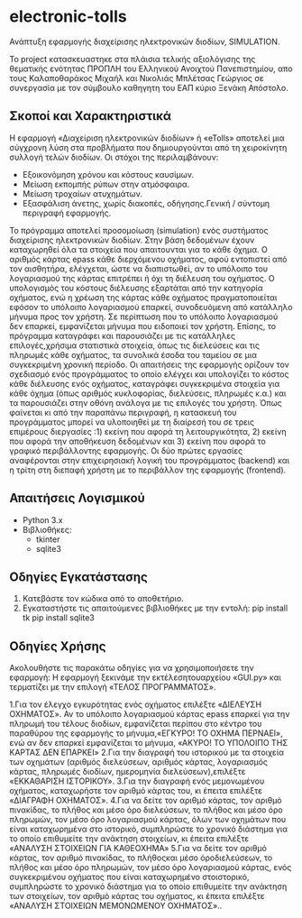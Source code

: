 # electronic-tolls 
Ανάπτυξη εφαρμογής διαχείρισης ηλεκτρονικών διοδίων, SIMULATION.

To project κατασκευαστηκε στα πλάισια τελικής αξιολόγισης της θεματικής ενότητας ΠΡΟΠΛΗ του Ελληνικού Ανοιχτού Πανεπιστημίου, απο τους Καλαποθαράκος Μιχαήλ και Νικολιάς Μπλέτσας Γεώργιος  σε συνεργασία με τον σύμβουλο καθηγητη του ΕΑΠ κύριο Ξενάκη Απόστολο.

## Σκοποί και Χαρακτηριστικά

Η εφαρμογή «Διαχείριση ηλεκτρονικών διοδίων» ή «eTolls» αποτελεί μια σύγχρονη λύση στα προβλήματα που δημιουργούνται από τη χειροκίνητη συλλογή τελών διοδίων. Οι στόχοι της περιλαμβάνουν:

- Εξοικονόμηση χρόνου και κόστους καυσίμων.
- Μείωση εκπομπής ρύπων στην ατμόσφαιρα.
- Μείωση τροχαίων ατυχημάτων.
- Εξασφάλιση άνετης, χωρίς διακοπές, οδήγησης.Γενική / σύντομη περιγραφή εφαρμογής. 

Το  πρόγραμμα αποτελεί  προσομοίωση (simulation)  ενός  συστήματος  διαχείρισης  ηλεκτρονικών διοδίων. Στην βάση δεδομένων έχουν καταχωρηθεί όλα τα στοιχεία που απαιτουνται για το κάθε όχημα. Ο αριθμός κάρτας epass κάθε διερχόμενου οχήματος, αφού εντοπιστεί από τον αισθητήρα, ελέγχεται, ώστε να διαπιστωθεί, αν το υπόλοιπο του λογαριασμού της κάρτας επιτρέπει ή όχι τη διέλευση του οχήματος. Ο υπολογισμός του κόστους διέλευσης εξαρτάται από την κατηγορία οχήματος, ενώ η χρέωση της κάρτας κάθε οχήματος πραγματοποιείται εφόσον το υπόλοιπο λογαριασμού επαρκεί, συνοδευόμενη από κατάλληλο μήνυμα προς τον χρήστη. Σε περίπτωση που το υπόλοιπο λογαριασμού δεν επαρκεί, εμφανίζεται μήνυμα που ειδοποιεί τον χρήστη.
Επίσης, το πρόγραμμα καταγράφει και παρουσιάζει με τις κατάλληλες επιλογές,χρήσιμα στατιστικά στοιχεία, όπως τις διελεύσεις και τις πληρωμές κάθε οχήματος, τα συνολικά έσοδα του ταμείου σε μια συγκεκριμένη χρονική περίοδο. 
Οι απαιτήσεις της εφαρμογής ορίζουν τον σχεδιασμό ενός προγράμματος το οποίο ελέγχει και υπολογίζει το κόστος κάθε διέλευσης ενός οχήματος, καταγράφει συγκεκριμένα στοιχεία για κάθε όχημα (όπως αριθμός κυκλοφορίας, διελεύσεις, πληρωμές κ.α.) και τα παρουσιάζει στην οθόνη ανάλογα με τις επιλογές του χρήστη. Όπως φαίνεται κι από την παραπάνω περιγραφή, η κατασκευή του προγράμματος μπορεί να υλοποιηθεί με τη διαίρεσή του σε τρεις επιμέρους διεργασίες :1) εκείνη που αφορά τη λειτουργικότητα, 2) εκείνη που αφορά την αποθήκευση δεδομένων και 3) εκείνη που αφορά το γραφικό περιβάλλοντης εφαρμογής. Οι  δύο  πρώτες  εργασίες  αναφέρονται  στην  επιχειρησιακή  λογική  του προγράμματος (backend) και η τρίτη στη διεπαφή χρήστη με το περιβάλλον της εφαρμογής (frontend).  


## Απαιτήσεις Λογισμικού

- Python 3.x
- Βιβλιοθήκες:
  - tkinter
  - sqlite3


## Οδηγίες Εγκατάστασης

1. Κατεβάστε τον κώδικα από το αποθετήριο.
2. Εγκαταστήστε τις απαιτούμενες βιβλιοθήκες με την εντολή:
pip install tk
pip install sqlite3



## Οδηγίες Χρήσης

Ακολουθήστε τις παρακάτω οδηγίες για να χρησιμοποιήσετε την εφαρμογή:
Η εφαρμογή ξεκινάμε την εκτέλεσητουαρχείου «GUI.py» και τερματίζει με την επιλογή «ΤΕΛΟΣ ΠΡΟΓΡΑΜΜΑΤΟΣ».

1.Για τον έλεγχο εγκυρότητας ενός οχήματος επιλέξτε «ΔΙΕΛΕΥΣΗ ΟΧΗΜΑΤΟΣ». Αν το υπόλοιπο λογαριασμού κάρτας epass επαρκεί για την πληρωμή του τέλους διοδίων, εμφανίζεται περίπου  στο  κέντρο του παραθύρου της εφαρμογής το  μήνυμα,«ΕΓΚΥΡΟ! ΤΟ ΟΧΗΜΑ ΠΕΡΝΑΕΙ», ενώ αν δεν επαρκεί εμφανίζεται το μήνυμα, «ΑΚΥΡΟ! ΤΟ ΥΠΟΛΟΙΠΟ ΤΗΣ ΚΑΡΤΑΣ ΔΕΝ ΕΠΑΡΚΕΙ»
2.Για  την  διαγραφή  του ιστορικού  με  τα  στοιχεία  των  οχημάτων  (αριθμός διελεύσεων, αριθμός κάρτας, λογαριασμός κάρτας, πληρωμές διοδίων, ημερομηνία διελεύσεων),επιλέξτε «ΕΚΚΑΘΑΡΙΣΗ ΙΣΤΟΡΙΚΟΥ».
3.Για την διαγραφή ενός μεμονωμένου οχήματος, καταχωρήστε τον αριθμό κάρτας του, κι έπειτα επιλέξτε «ΔΙΑΓΡΑΦΗ ΟΧΗΜΑΤΟΣ».
4.Για να δείτε τον αριθμό κάρτας, τον αριθμό πινακίδας, το πλήθος και μέσο όρο διελεύσεων, το πλήθος και μέσο όρο πληρωμών, τον μέσο όρο  λογαριασμού κάρτας, όλων των οχημάτων που είναι καταχωρημένα στο ιστορικό, συμπληρώστε το χρονικό διάστημα για το οποίο επιθυμείτε την ανάκτηση στοιχείων, κι έπειτα επιλέξτε «ΑΝΑΛΥΣΗ ΣΤΟΙΧΕΙΩΝ ΓΙΑ ΚΑΘΕΟΧΗΜΑ»
5.Για να δείτε τον αριθμό κάρτας, τον αριθμό πινακίδας, το πλήθοςκαι μέσο όροδιελεύσεων, το πλήθος και μέσο όρο πληρωμών, τον μέσο όρο  λογαριασμού κάρτας, ενός συγκεκριμένου οχήματος  που  είναι καταχωρημένο  στοιστορικό, συμπληρώστε  το  χρονικό  διάστημα  για  το  οποίο  επιθυμείτε  την  ανάκτηση 
των στοιχείων, τον  αριθμό  κάρτας του  οχήματος, κι  έπειτα  επιλέξτε «ΑΝΑΛΥΣΗ ΣΤΟΙΧΕΙΩΝ ΜΕΜΟΝΩΜΕΝΟΥ ΟΧΗΜΑΤΟΣ»..

